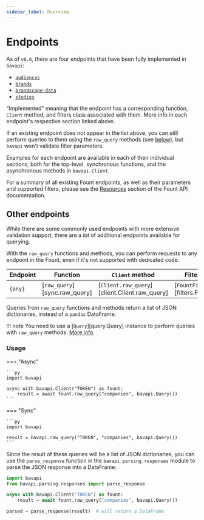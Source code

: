```yaml
---
sidebar_label: Overview
---
```


# Endpoints

As of `v0.6`, there are four endpoints that have been fully implemented in `bavapi`:

- [`audiences`](audiences.md)
- [`brands`](brands.md)
- [`brandscape-data`](brandscape-data.md)
- [`studies`](studies.md)

"Implemented" meaning that the endpoint has a corresponding function, `Client` method, and filters class associated with them. More info in each endpoint's respective section linked above.

If an existing endpoint does not appear in the list above, you can still perform queries to them using the `raw_query` methods (see [below](#other-endpoints)), but `bavapi` won't validate filter parameters.

Examples for each endpoint are available in each of their individual sections, both for the top-level, synchronous functions, and the asynchronous methods in `bavapi.Client`.

For a summary of all existing Fount endpoints, as well as their parameters and supported filters, please see the [Resources](https://developer.wppbav.com/docs/2.x/intro.md) section of the Fount API documentation.

## Other endpoints

While there are some commonly used endpoints with more extensive validation support, there are a *lot* of additional endpoints available for querying.

With the `raw_query` functions and methods, you can perform requests to any endpoint in the Fount, even if it's not supported with dedicated code.

| Endpoint | Function                      | `Client` method                               | Filters class                          |
| -------- | ----------------------------- | --------------------------------------------- | -------------------------------------- |
| `{any}`  | [`raw_query`][sync.raw_query] | [`Client.raw_query`][client.Client.raw_query] | [`FountFilters`][filters.FountFilters] |

Queries from `raw_query` functions and methods return a list of JSON dictionaries, instead of a `pandas` DataFrame.

!!! note
    You need to use a [`Query`][query.Query] instance to perform queries with `raw_query` methods. [More info](../usage/advanced.md#other-endpoints)

### Usage

=== "Async"

    ```py
    import bavapi

    async with bavapi.Client("TOKEN") as fount:
        result = await fount.raw_query("companies", bavapi.Query())
    ```

=== "Sync"

    ```py
    import bavapi

    result = bavapi.raw_query("TOKEN", "companies", bavapi.Query())
    ```

Since the result of these queries will be a list of JSON dictionaries, you can use the `parse_response` function in the `bavapi.parsing.responses` module to parse the JSON response into a DataFrame:

```py
import bavapi
from bavapi.parsing.responses import parse_response

async with bavapi.Client("TOKEN") as fount:
    result = await fount.raw_query("companies", bavapi.Query())

parsed = parse_response(result)  # will return a DataFrame
```
